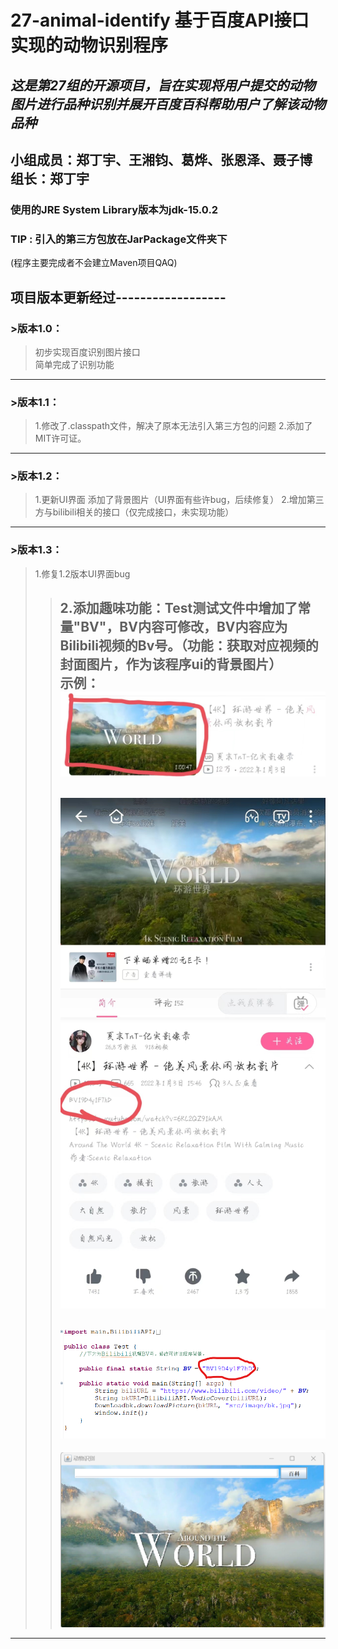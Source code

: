 # 27-animal-identify    基于百度API接口实现的动物识别程序   
## *这是第27组的开源项目，旨在实现将用户提交的动物图片进行品种识别并展开百度百科帮助用户了解该动物品种*
## 小组成员：郑丁宇、王湘钧、葛烨、张恩泽、聂子博 组长：郑丁宇
  
### **使用的JRE System Library版本为jdk-15.0.2**
### **TIP : 引入的第三方包放在JarPackage文件夹下**
(程序主要完成者不会建立Maven项目QAQ)
  
## 项目版本更新经过------------------
### >版本1.0：   
   >
   > 初步实现百度识别图片接口  
   > 简单完成了识别功能 
  
________________________________________________________________________
  
### >版本1.1：
   >
   > 1.修改了.classpath文件，解决了原本无法引入第三方包的问题
   > 2.添加了MIT许可证。

________________________________________________________________________
  
### >版本1.2：
   >
   > 1.更新UI界面  添加了背景图片（UI界面有些许bug，后续修复）
   > 2.增加第三方与bilibili相关的接口（仅完成接口，未实现功能）    

________________________________________________________________________
  
### >版本1.3：
   >
   > 1.修复1.2版本UI界面bug
   >> 2.添加趣味功能：Test测试文件中增加了常量"BV"，BV内容可修改，BV内容应为Bilibili视频的Bv号。（功能：获取对应视频的封面图片，作为该程序ui的背景图片）  
   >>示例：  
   >>![cover](image-2.jpg "b站视频封面")
   >>----
   >>![BV](image-3.jpg "BV号")
   >>----
   >>![代码](image.png "代码中定义常量")
   >>----
   >>![result](image-1.png "程序运行结果")

________________________________________________________________________
